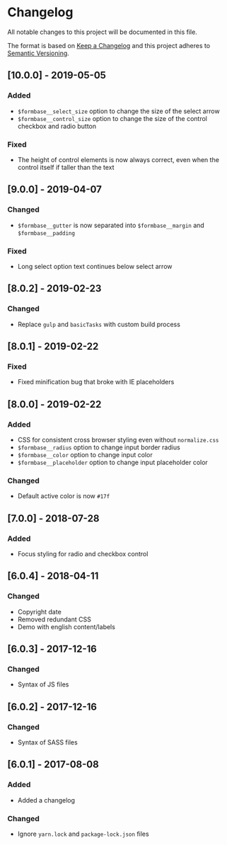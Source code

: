 # Changelog

All notable changes to this project will be documented in this file.

The format is based on [Keep a Changelog](http://keepachangelog.com/en/1.0.0/) and this project adheres to [Semantic Versioning](http://semver.org/spec/v2.0.0.html).

## [10.0.0] - 2019-05-05

### Added

- `$formbase__select_size` option to change the size of the select arrow
- `$formbase__control_size` option to change the size of the control checkbox and radio button

### Fixed

- The height of control elements is now always correct, even when the control itself if taller than the text

## [9.0.0] - 2019-04-07

### Changed

- `$formbase__gutter` is now separated into `$formbase__margin` and `$formbase__padding`

### Fixed

- Long select option text continues below select arrow

## [8.0.2] - 2019-02-23

### Changed

- Replace `gulp` and `basicTasks` with custom build process

## [8.0.1] - 2019-02-22

### Fixed

- Fixed minification bug that broke with IE placeholders

## [8.0.0] - 2019-02-22

### Added

- CSS for consistent cross browser styling even without `normalize.css`
- `$formbase__radius` option to change input border radius
- `$formbase__color` option to change input color
- `$formbase__placeholder` option to change input placeholder color

### Changed

- Default active color is now `#17f`

## [7.0.0] - 2018-07-28

### Added

- Focus styling for radio and checkbox control

## [6.0.4] - 2018-04-11

### Changed

- Copyright date
- Removed redundant CSS
- Demo with english content/labels

## [6.0.3] - 2017-12-16

### Changed

- Syntax of JS files

## [6.0.2] - 2017-12-16

### Changed

- Syntax of SASS files

## [6.0.1] - 2017-08-08

### Added

- Added a changelog

### Changed

- Ignore `yarn.lock` and `package-lock.json` files